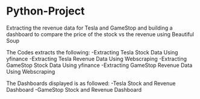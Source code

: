 # Python-Project
Extracting the revenue data for Tesla and GameStop and building a dashboard to compare the price of the stock vs the revenue using Beautiful Soup

The Codes extracts the following:
-Extracting Tesla Stock Data Using yfinance
-Extracting Tesla Revenue Data Using Webscraping
-Extracting GameStop Stock Data Using yfinance
-Extracting GameStop Revenue Data Using Webscraping 

The Dashboards displayed is as followed:
-Tesla Stock and Revenue Dashboard 
-GameStop Stock and Revenue Dashboard
